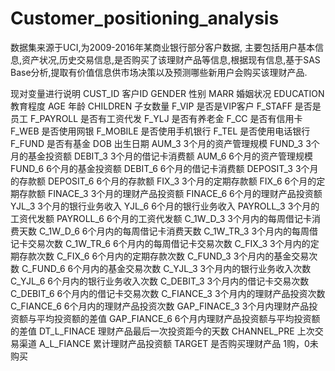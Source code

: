 # Customer_positioning_analysis
数据集来源于UCI,为2009-2016年某商业银行部分客户数据,
主要包括用户基本信息,资产状况,历史交易信息,是否购买了该理财产品等信息,根据现有信息,基于SAS Base分析,提取有价值信息供市场决策以及预测哪些新用户会购买该理财产品.


现对变量进行说明
CUST_ID     客户ID
GENDER      性别
MARR        婚姻状况
EDUCATION   教育程度
AGE         年龄
CHILDREN    子女数量
F_VIP       是否是VIP客户
F_STAFF     是否是员工
F_PAYROLL   是否有工资代发
F_YLJ       是否有养老金
F_CC        是否有信用卡
F_WEB       是否使用网银
F_MOBILE    是否使用手机银行
F_TEL       是否使用电话银行
F_FUND      是否有基金
DOB         出生日期
AUM_3       3个月的资产管理规模
FUND_3      3个月的基金投资额
DEBIT_3     3个月的借记卡消费额
AUM_6       6个月的资产管理规模
FUND_6      6个月的基金投资额
DEBIT_6     6个月的借记卡消费额
DEPOSIT_3   3个月的存款额
DEPOSIT_6   6个月的存款额
FIX_3       3个月的定期存款额
FIX_6       6个月的定期存款额
FINACE_3    3个月的理财产品投资额
FINACE_6    6个月的理财产品投资额
YJL_3       3个月的银行业务收入
YJL_6       6个月的银行业务收入
PAYROLL_3   3个月的工资代发额
PAYROLL_6   6个月的工资代发额
C_1W_D_3    3个月内的每周借记卡消费天数
C_1W_D_6    6个月内的每周借记卡消费天数
C_1W_TR_3   3个月内的每周借记卡交易次数
C_1W_TR_6   6个月内的每周借记卡交易次数
C_FIX_3     3个月内的定期存款次数
C_FIX_6     6个月内的定期存款次数
C_FUND_3    3个月内的基金交易次数
C_FUND_6    6个月内的基金交易次数
C_YJL_3     3个月内的银行业务收入次数
C_YJL_6     6个月内的银行业务收入次数
C_DEBIT_3   3个月内的借记卡交易次数
C_DEBIT_6   6个月内的借记卡交易次数
C_FIANCE_3  3个月内的理财产品投资次数
C_FIANCE_6  6个月内的理财产品投资次数
GAP_FINACE_3    3个月内理财产品投资额与平均投资额的差值
GAP_FIANCE_6    6个月内理财产品投资额与平均投资额的差值
DT_L_FINACE     理财产品最后一次投资距今的天数
CHANNEL_PRE     上次交易渠道
A_L_FIANCE      累计理财产品投资额
TARGET          是否购买理财产品 1购，0未购买
